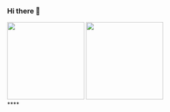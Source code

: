 ### Hi there 👋

<div>
  <img height="180em" src="https://github-readme-stats.vercel.app/api?username=luiz1807&count_private=true&show_icons=true&theme=nightowl">
  <img height="180em" src="https://github-readme-stats.vercel.app/api/top-langs/?username=luiz1807&langs_count=8&hide_progress=true&theme=nightowl">
</div>****

<!--
**Luiz1807/luiz1807** is a ✨ _special_ ✨ repository because its `README.md` (this file) appears on your GitHub profile.

Here are some ideas to get you started:

- 🔭 I’m currently working on ...
- 🌱 I’m currently learning ...
- 👯 I’m looking to collaborate on ...
- 🤔 I’m looking for help with ...
- 💬 Ask me about ...
- 📫 How to reach me: ...
- 😄 Pronouns: ...
- ⚡ Fun fact: ...
-->
